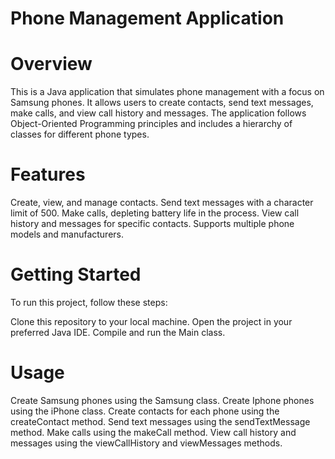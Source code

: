 # Phone Management Application

# Overview
This is a Java application that simulates phone management with a focus on Samsung phones.
It allows users to create contacts, send text messages, make calls, and view call history and messages. 
The application follows Object-Oriented Programming principles and includes a hierarchy of classes for different phone types.

# Features
Create, view, and manage contacts.
Send text messages with a character limit of 500.
Make calls, depleting battery life in the process.
View call history and messages for specific contacts.
Supports multiple phone models and manufacturers.

# Getting Started
To run this project, follow these steps:

 Clone this repository to your local machine.
 Open the project in your preferred Java IDE.
 Compile and run the Main class.

# Usage
Create Samsung phones using the Samsung class.
Create Iphone phones using the iPhone class.
Create contacts for each phone using the createContact method.
Send text messages using the sendTextMessage method.
Make calls using the makeCall method.
View call history and messages using the viewCallHistory and viewMessages methods.

